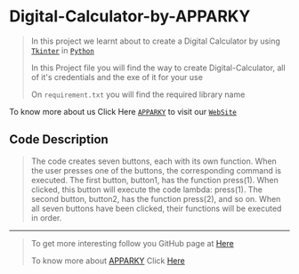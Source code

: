 # Digital-Calculator-by-APPARKY

> In this project we learnt about to create a Digital Calculator by using [`Tkinter`](https://docs.python.org/3/library/tkinter.html) in [`Python`](https://www.python.org/)
> 
> In this Project file you will find the way to create Digital-Calculator, all of it's credentials and the exe of it for your use
> 
> 
> On `requirement.txt` you will find the required library name

To know more about us Click Here [`APPARKY`](https://apparky-soumenmtec-gmailcom.vercel.app/) to visit our [`WebSite`](https://apparky-soumenmtec-gmailcom.vercel.app/)

## Code Description

>The code creates seven buttons, each with its own function.
>When the user presses one of the buttons, the corresponding command is executed.
>The first button, button1, has the function press(1).
>When clicked, this button will execute the code lambda: press(1).
>The second button, button2, has the function press(2), and so on.
>When all seven buttons have been clicked, their functions will be executed in order.



-------------------
> 
> To get more interesting follow you GitHub page at [Here](https://github.com/Apparky)
> 
> To know more about [APPARKY](https://apparky-soumenmtec-gmailcom.vercel.app/) Click [Here](https://apparky-soumenmtec-gmailcom.vercel.app/)
